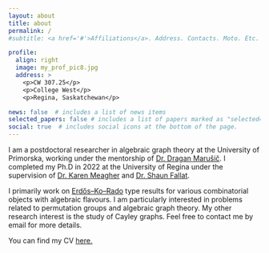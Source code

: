 ```yaml
---
layout: about
title: about
permalink: /
#subtitle: <a href='#'>Affiliations</a>. Address. Contacts. Moto. Etc.

profile:
  align: right
  image: my_prof_pic8.jpg
  address: >
    <p>CW 307.25</p>
    <p>College West</p>
    <p>Regina, Saskatchewan</p>

news: false  # includes a list of news items
selected_papers: false # includes a list of papers marked as "selected={true}"
social: true  # includes social icons at the bottom of the page.
---
```


I am a postdoctoral researcher in algebraic graph theory at the University of Primorska, working under the mentorship of [Dr. Dragan Marušič](https://www.famnit.upr.si/sl/zaposleni-in-sodelavci/dragan.marusic/). I completed my Ph.D in 2022 at the University of Regina under the supervision of  [Dr. Karen Meagher](http://uregina.ca/~meagherk/) and [Dr. Shaun Fallat](http://uregina.ca/~sfallat/).

I primarily work on [Erdős–Ko–Rado](https://en.wikipedia.org/wiki/Erd%C5%91s%E2%80%93Ko%E2%80%93Rado_theorem) type results for various combinatorial objects with algebraic flavours. I am particularly interested in problems related to permutation groups and algebraic graph theory. My other research interest is the study of Cayley graphs. Feel free to contact me by email for more details.

You can find my CV [here.](/assets/pdf/cv.pdf)
